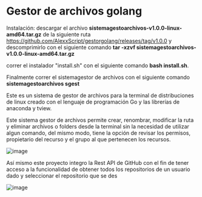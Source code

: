 
# Gestor de archivos golang

Instalación: descargar el archivo **sistemagestoarchivos-v1.0.0-linux-amd64.tar.gz** de la siguiente ruta https://github.com/AlexxScript/gestorgolang/releases/tag/v1.0.0
y descomprimirlo con el siguiente comando **tar -xzvf sistemagestoarchivos-v1.0.0-linux-amd64.tar.gz**

correr el instalador "install.sh" con el siguiente comando **bash install.sh**. 

Finalmente correr el sistemagestor de archivos con el siguiente comando **sistemagestoarchivos sgest**

Este es un sistema de gestor de archivos para la terminal de distribuciones de linux creado con el lenguaje de programación Go y las librerías de anaconda y tview.

Este sistema gestor de archivos permite crear, renombrar, modificar la ruta y eliminar archivos o folders desde la terminal sin la necesidad de utilizar algun comando, del mismo modo, tiene la opción de revisar los permisos, propietario del recurso y el grupo al que pertenecen los recursos.

![image](https://github.com/user-attachments/assets/d2315ea2-fce8-4fd4-b3b0-1bb9fdb533f7)

Así mismo este proyecto integro la Rest API de GitHub con el fin de tener acceso a la funcionalidad de obtener todos los repositorios de un usuario dado y seleccionar el repositorio que se des

![image](https://github.com/user-attachments/assets/10af1ce9-2230-4b14-ad03-2ab2627b8f60)
